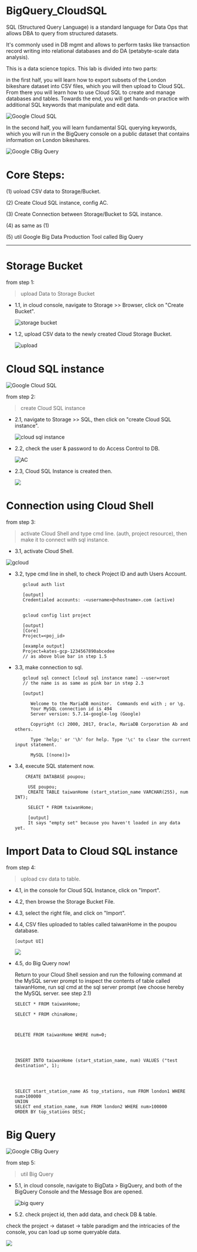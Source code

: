 # BigQuery_CloudSQL

SQL (Structured Query Language) is a standard language for Data Ops that allows DBA to query from structured datasets. 

It's commonly used in DB mgmt and allows to perform tasks like transaction record writing into relational databases and do DA (petabyte-scale data analysis).

This is a data science topics. This lab is divided into two parts: 

in the first half, you will learn how to export subsets of the London bikeshare dataset into CSV files, which you will then upload to Cloud SQL. From there you will learn how to use Cloud SQL to create and manage databases and tables. Towards the end, you will get hands-on practice with additional SQL keywords that manipulate and edit data.

![Google Cloud SQL](https://raw.githubusercontent.com/QueenieCplusplus/BigQuery_CloudSQL/main/google-cloud-sql.jpg)

In the second half, you will learn fundamental SQL querying keywords, which you will run in the BigQuery console on a public dataset that contains information on London bikeshares.

![Google CBig Query](https://raw.githubusercontent.com/QueenieCplusplus/BigQuery_CloudSQL/main/google-bigquery.jpg)


# Core Steps:

(1) uoload CSV data to Storage/Bucket.

(2) Create Cloud SQL instance, config AC.

(3) Create Connection between Storage/Bucket to SQL instance.

(4) as same as (1)

(5) util Google Big Data Production Tool called Big Query

--------------

# Storage Bucket

from step 1:

> upload Data to Storage Bucket

* 1.1, in cloud console, navigate to Storage >> Browser, click on "Create Bucket".


    ![storage bucket](https://cdn.qwiklabs.com/MJaLpJcY4bF7yM0I4XC%2BlzCe3F32kXqqayPLGZ5vK4Q%3D)
    
* 1.2, upload CSV data to the newly created Cloud Storage Bucket.

    ![upload](https://cdn.qwiklabs.com/O0gGDUAw3%2BKFgvwpeQvYtmRFgfAlChH09mZMXpztL%2FM%3D)
    
# Cloud SQL instance

![Google Cloud SQL](https://raw.githubusercontent.com/QueenieCplusplus/BigQuery_CloudSQL/main/google-cloud-sql.jpg)

from step 2:

> create Cloud SQL instance

* 2.1, navigate to Storage >> SQL, then click on "create Cloud SQL instance".

    ![cloud sql instance](https://raw.githubusercontent.com/QueenieCplusplus/BigQuery_CloudSQL/main/sql_instance.png)

* 2.2, check the user & password to do Access Control to DB.

    ![AC](https://raw.githubusercontent.com/QueenieCplusplus/BigQuery_CloudSQL/main/AC.png)

* 2.3, Cloud SQL Instance is created then.

    ![](https://raw.githubusercontent.com/QueenieCplusplus/BigQuery_CloudSQL/main/cloud_sql_instance_created_1.png)

# Connection using Cloud Shell

from step 3:

> activate Cloud Shell and type cmd line. (auth, project resource), then make it to connect with sql instance.

* 3.1, activate Cloud Shell.

![gcloud](https://raw.githubusercontent.com/QueenieCplusplus/BigQuery_CloudSQL/main/Cloud%20Shell.png)

* 3.2, type cmd line in shell, to check Project ID and auth Users Account.

         gcloud auth list
         
         [output]
         Credentialed accounts: -<username>@<hostname>.com (active)
     
         
         gcloud config list project
         
         [output]
         [Core]
         Project=<poj_id>
         
         [example output]
         Project=kates-gcp-1234567890abcedee
         // as above blue bar in step 1.5


* 3.3, make connection to sql.

         gcloud sql connect [cloud sql instance name] --user=root
         // the name is as same as pink bar in step 2.3

         [output]
         
            Welcome to the MariaDB monitor.  Commands end with ; or \g.
            Your MySQL connection id is 494
            Server version: 5.7.14-google-log (Google)

            Copyright (c) 2000, 2017, Oracle, MariaDB Corporation Ab and others.

            Type 'help;' or '\h' for help. Type '\c' to clear the current input statement.

            MySQL [(none)]>
            
 * 3.4, execute SQL statement now.
  
           CREATE DATABASE poupou;
           
            USE poupou;
            CREATE TABLE taiwanHome (start_station_name VARCHAR(255), num INT);
            
            SELECT * FROM taiwanHome;
            
            [output]
            It says "empty set" because you haven't loaded in any data yet.
  
 # Import Data to  Cloud SQL instance
  
  from step 4:
  
  > upload csv data to table.
  
  * 4.1, in the console for Cloud SQL Instance, click on "Import".
  
  * 4.2, then browse the Storage Bucket File.
  
  * 4.3, select the right file, and click on "Import".
  
  * 4.4, CSV files uploaded to tables called taiwanHome in the poupou database.

        [output UI]
        
      ![](https://raw.githubusercontent.com/QueenieCplusplus/BigQuery_CloudSQL/main/import.png)
      
  * 4.5, do Big Query now!
  
       Return to your Cloud Shell session and run the following command at the MySQL server prompt to inspect the contents of table called taiwanHome, run sql cmd at the sql server prompt (we choose hereby the MySQL server. see step 2.1)

        SELECT * FROM taiwanHome;

        SELECT * FROM chinaHome;



        DELETE FROM taiwanHome WHERE num=0;




        INSERT INTO taiwanHome (start_station_name, num) VALUES ("test destination", 1);




        SELECT start_station_name AS top_stations, num FROM london1 WHERE num>100000
        UNION
        SELECT end_station_name, num FROM london2 WHERE num>100000
        ORDER BY top_stations DESC;


# Big Query

![Google CBig Query](https://raw.githubusercontent.com/QueenieCplusplus/BigQuery_CloudSQL/main/google-bigquery.jpg)

from step 5:

> util Big Query

* 5.1, in cloud console, navigate to BigData > BigQuery, and both of the BigQuery Console and the Message Box are opened.

   ![big query](https://raw.githubusercontent.com/QueenieCplusplus/BigQuery_CloudSQL/main/Big%20Query%20Console.png)

* 5.2. check project id, then add data, and check DB & table.

 check the project → dataset → table paradigm and the intricacies of the console, you can load up some queryable data.

  ![](https://raw.githubusercontent.com/QueenieCplusplus/BigQuery_CloudSQL/main/add%20data%200.png)
